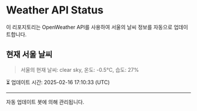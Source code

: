 
# Weather API Status

이 리포지토리는 OpenWeather API를 사용하여 서울의 날씨 정보를 자동으로 업데이트합니다.

## 현재 서울 날씨
> 서울의 현재 날씨: clear sky, 온도: -0.5°C, 습도: 27%

⏳ 업데이트 시간: 2025-02-16 17:10:33 (UTC)

---
자동 업데이트 봇에 의해 관리됩니다.
